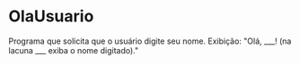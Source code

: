 # OlaUsuario
Programa que solicita que o usuário digite seu nome. Exibição: "Olá, ___! (na lacuna ___ exiba o nome digitado)."
